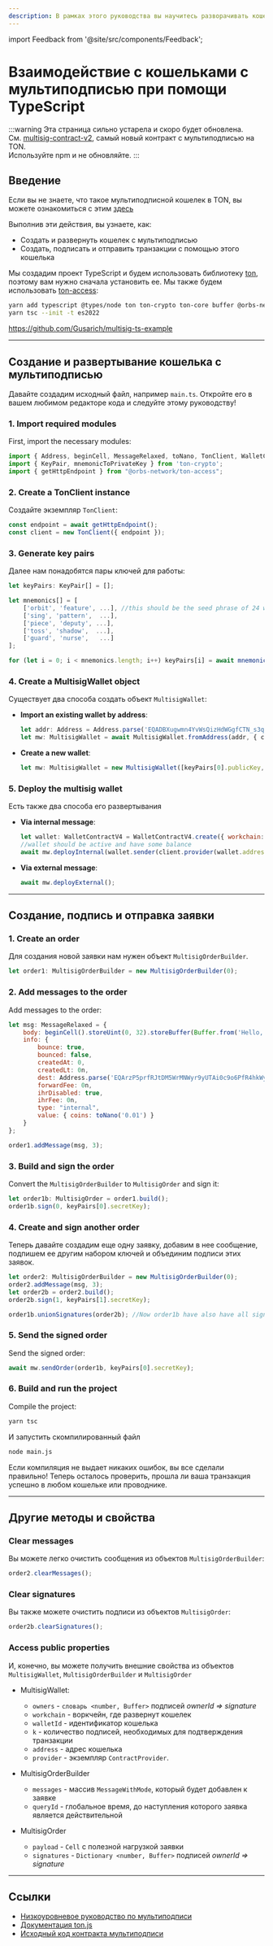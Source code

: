 ```yaml
---
description: В рамках этого руководства вы научитесь разворачивать кошелек с мультиподписью, а также отправите несколько транзакций с помощью библиотеки ton
---
```


import Feedback from '@site/src/components/Feedback';

# Взаимодействие с кошельками с мультиподписью при помощи TypeScript

:::warning
Эта страница сильно устарела и скоро будет обновлена.\
См. [multisig-contract-v2](https://github.com/ton-blockchain/multisig-contract-v2), самый новый контракт с мультиподписью на TON.\
Используйте npm и не обновляйте.
:::

## Введение

Если вы не знаете, что такое мультиподписной кошелек в ​​TON, вы можете ознакомиться с этим [здесь](/v3/guidelines/smart-contracts/howto/multisig)

Выполнив эти действия, вы узнаете, как:

- Создать и развернуть кошелек с мультиподписью
- Создать, подписать и отправить транзакции с помощью этого кошелька

Мы создадим проект TypeScript и будем использовать библиотеку [ton](https://www.npmjs.com/package/ton), поэтому вам нужно сначала установить ее. Мы также будем использовать [ton-access](https://www.orbs.com/ton-access/):

```bash
yarn add typescript @types/node ton ton-crypto ton-core buffer @orbs-network/ton-access
yarn tsc --init -t es2022
```

https://github.com/Gusarich/multisig-ts-example

---

## Создание и развертывание кошелька с мультиподписью

Давайте создадим исходный файл, например `main.ts`. Откройте его в вашем любимом редакторе кода и следуйте этому руководству!

### 1. Import required modules

First, import the necessary modules:

```js
import { Address, beginCell, MessageRelaxed, toNano, TonClient, WalletContractV4, MultisigWallet, MultisigOrder, MultisigOrderBuilder } from "ton";
import { KeyPair, mnemonicToPrivateKey } from 'ton-crypto';
import { getHttpEndpoint } from "@orbs-network/ton-access";
```

### 2. Create a TonClient instance

Создайте экземпляр `TonClient`:

```js
const endpoint = await getHttpEndpoint();
const client = new TonClient({ endpoint });
```

### 3. Generate key pairs

Далее нам понадобятся пары ключей для работы:

```js
let keyPairs: KeyPair[] = [];

let mnemonics[] = [
    ['orbit', 'feature', ...], //this should be the seed phrase of 24 words
    ['sing', 'pattern',  ...],
    ['piece', 'deputy', ...],
    ['toss', 'shadow',  ...],
    ['guard', 'nurse',   ...]
];

for (let i = 0; i < mnemonics.length; i++) keyPairs[i] = await mnemonicToPrivateKey(mnemonics[i]);
```

### 4. Create a MultisigWallet object

Существует два способа создать объект `MultisigWallet`:

- **Import an existing wallet by address**:

  ```js
  let addr: Address = Address.parse('EQADBXugwmn4YvWsQizHdWGgfCTN_s3qFP0Ae0pzkU-jwzoE');
  let mw: MultisigWallet = await MultisigWallet.fromAddress(addr, { client });
  ```

- **Create a new wallet**:
  ```js
  let mw: MultisigWallet = new MultisigWallet([keyPairs[0].publicKey, keyPairs[1].publicKey], 0, 0, 1, { client });
  ```

### 5. Deploy the multisig wallet

Есть также два способа его развертывания

- **Via internal message**:

  ```js
  let wallet: WalletContractV4 = WalletContractV4.create({ workchain: 0, publicKey: keyPairs[4].publicKey });
  //wallet should be active and have some balance
  await mw.deployInternal(wallet.sender(client.provider(wallet.address, null), keyPairs[4].secretKey), toNano('0.05'));
  ```

- **Via external message**:
  ```js
  await mw.deployExternal();
  ```

---

## Создание, подпись и отправка заявки

### 1. Create an order

Для создания новой заявки нам нужен объект `MultisigOrderBuilder`.

```js
let order1: MultisigOrderBuilder = new MultisigOrderBuilder(0);
```

### 2. Add messages to the order

Add messages to the order:

```js
let msg: MessageRelaxed = {
    body: beginCell().storeUint(0, 32).storeBuffer(Buffer.from('Hello, world!')).endCell(),
    info: {
        bounce: true,
        bounced: false,
        createdAt: 0,
        createdLt: 0n,
        dest: Address.parse('EQArzP5prfRJtDM5WrMNWyr9yUTAi0c9o6PfR4hkWy9UQXHx'),
        forwardFee: 0n,
        ihrDisabled: true,
        ihrFee: 0n,
        type: "internal",
        value: { coins: toNano('0.01') }
    }
};

order1.addMessage(msg, 3);
```

### 3. Build and sign the order

Convert the `MultisigOrderBuilder` to `MultisigOrder` and sign it:

```js
let order1b: MultisigOrder = order1.build();
order1b.sign(0, keyPairs[0].secretKey);
```

### 4. Create and sign another order

Теперь давайте создадим еще одну заявку, добавим в нее сообщение, подпишем ее другим набором ключей и объединим подписи этих заявок.

```js
let order2: MultisigOrderBuilder = new MultisigOrderBuilder(0);
order2.addMessage(msg, 3);
let order2b = order2.build();
order2b.sign(1, keyPairs[1].secretKey);

order1b.unionSignatures(order2b); //Now order1b have also have all signatures from order2b
```

### 5. Send the signed order

Send the signed order:

```js
await mw.sendOrder(order1b, keyPairs[0].secretKey);
```

### 6. Build and run the project

Compile the project:

```bash
yarn tsc
```

И запустить скомпилированный файл

```bash
node main.js
```

Если компиляция не выдает никаких ошибок, вы все сделали правильно! Теперь осталось проверить, прошла ли ваша транзакция успешно в любом кошельке или проводнике.

---

## Другие методы и свойства

### Clear messages

Вы можете легко очистить сообщения из объектов `MultisigOrderBuilder`:

```js
order2.clearMessages();
```

### Clear signatures

Вы также можете очистить подписи из объектов `MultisigOrder`:

```js
order2b.clearSignatures();
```

### Access public properties

И, конечно, вы можете получить внешние свойства из объектов `MultisigWallet`, `MultisigOrderBuilder` и `MultisigOrder`

- MultisigWallet:

  - `owners` - `словарь <number, Buffer>` подписей _ownerId => signature_
  - `workchain` - воркчейн, где развернут кошелек
  - `walletId` - идентификатор кошелька
  - `k` - количество подписей, необходимых для подтверждения транзакции
  - `address` - адрес кошелька
  - `provider` - экземпляр `ContractProvider`.

- MultisigOrderBuilder

  - `messages` - массив `MessageWithMode`, который будет добавлен к заявке
  - `queryId` - глобальное время, до наступления которого заявка является действительной

- MultisigOrder
  - `payload` - `Cell` с полезной нагрузкой заявки
  - `signatures` - `Dictionary <number, Buffer>` подписей _ownerId => signature_

---

## Ссылки

- [Низкоуровневое руководство по мультиподписи](/v3/guidelines/smart-contracts/howto/multisig)
- [Документация ton.js](https://ton-community.github.io/ton/)
- [Исходный код контракта мультиподписи](https://github.com/ton-blockchain/multisig-contract)

<Feedback />

